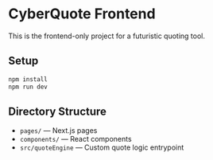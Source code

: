 # CyberQuote Frontend

This is the frontend-only project for a futuristic quoting tool.

## Setup

```bash
npm install
npm run dev
```

## Directory Structure

- `pages/` — Next.js pages
- `components/` — React components
- `src/quoteEngine` — Custom quote logic entrypoint
